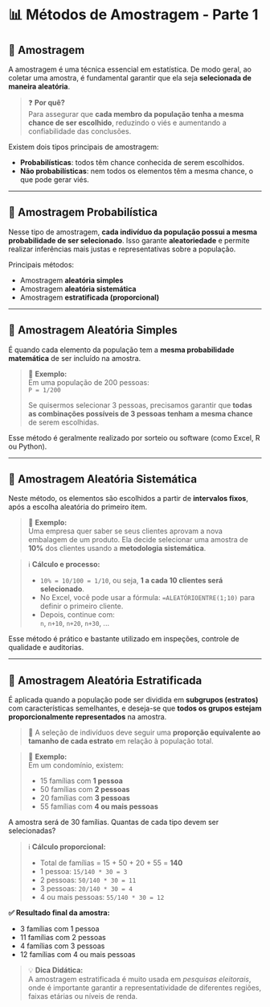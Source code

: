 # 📊 Métodos de Amostragem - Parte 1

## 🎯 Amostragem

A amostragem é uma técnica essencial em estatística. De modo geral, ao coletar uma amostra, é fundamental garantir que ela seja **selecionada de maneira aleatória**.

> ❓ **Por quê?**  
> Para assegurar que **cada membro da população tenha a mesma chance de ser escolhido**, reduzindo o viés e aumentando a confiabilidade das conclusões.

Existem dois tipos principais de amostragem:

- **Probabilísticas**: todos têm chance conhecida de serem escolhidos.
- **Não probabilísticas**: nem todos os elementos têm a mesma chance, o que pode gerar viés.

---

## 🔄 Amostragem Probabilística

Nesse tipo de amostragem, **cada indivíduo da população possui a mesma probabilidade de ser selecionado**. Isso garante **aleatoriedade** e permite realizar inferências mais justas e representativas sobre a população.

Principais métodos:

- Amostragem **aleatória simples**
- Amostragem **aleatória sistemática**
- Amostragem **estratificada (proporcional)**

---

## 📌 Amostragem Aleatória Simples

É quando cada elemento da população tem a **mesma probabilidade matemática** de ser incluído na amostra.

> 📐 **Exemplo:**  
> Em uma população de 200 pessoas:  
> `P = 1/200`  
>  
> Se quisermos selecionar 3 pessoas, precisamos garantir que **todas as combinações possíveis de 3 pessoas tenham a mesma chance** de serem escolhidas.

Esse método é geralmente realizado por sorteio ou software (como Excel, R ou Python).

---

## 🧭 Amostragem Aleatória Sistemática

Neste método, os elementos são escolhidos a partir de **intervalos fixos**, após a escolha aleatória do primeiro item.

> 🏢 **Exemplo:**  
> Uma empresa quer saber se seus clientes aprovam a nova embalagem de um produto. Ela decide selecionar uma amostra de **10%** dos clientes usando a **metodologia sistemática**.

> ℹ️ **Cálculo e processo:**  
> - `10% = 10/100 = 1/10`, ou seja, **1 a cada 10 clientes será selecionado**.  
> - No Excel, você pode usar a fórmula: `=ALEATÓRIOENTRE(1;10)` para definir o primeiro cliente.  
> - Depois, continue com:  
> `n`, `n+10`, `n+20`, `n+30`, ...

Esse método é prático e bastante utilizado em inspeções, controle de qualidade e auditorias.

---

## 🧩 Amostragem Aleatória Estratificada

É aplicada quando a população pode ser dividida em **subgrupos (estratos)** com características semelhantes, e deseja-se que **todos os grupos estejam proporcionalmente representados** na amostra.

> 🧮 A seleção de indivíduos deve seguir uma **proporção equivalente ao tamanho de cada estrato** em relação à população total.

> 📐 **Exemplo:**  
> Em um condomínio, existem:
>
> - 15 famílias com **1 pessoa**
> - 50 famílias com **2 pessoas**
> - 20 famílias com **3 pessoas**
> - 55 famílias com **4 ou mais pessoas**

A amostra será de 30 famílias. Quantas de cada tipo devem ser selecionadas?

> ℹ️ **Cálculo proporcional:**  
> - Total de famílias = 15 + 50 + 20 + 55 = **140**  
> - 1 pessoa: `15/140 * 30 = 3`  
> - 2 pessoas: `50/140 * 30 = 11`  
> - 3 pessoas: `20/140 * 30 = 4`  
> - 4 ou mais pessoas: `55/140 * 30 = 12`

**✅ Resultado final da amostra:**

- 3 famílias com 1 pessoa  
- 11 famílias com 2 pessoas  
- 4 famílias com 3 pessoas  
- 12 famílias com 4 ou mais pessoas

> 💡 **Dica Didática:**  
> A amostragem estratificada é muito usada em *pesquisas eleitorais*, onde é importante garantir a representatividade de diferentes regiões, faixas etárias ou níveis de renda.



